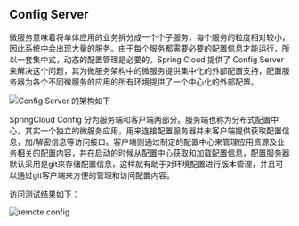 ## Config Server

微服务意味着将单体应用的业务拆分成一个个子服务，每个服务的粒度相对较小，因此系统中会出现大量的服务。由于每个服务都需要必要的配置信息才能运行，所以一套集中式，动态的配置管理是必要的。Spring Cloud 提供了 Config Server 来解决这个问题，其为微服务架构中的微服务提供集中化的外部配置支持，配置服务器为各个不同微服务的应用的所有环境提供了一个中心化的外部配置。

![Config Server 的架构如下](http://img.programya.com/20200111211121.png)

SpringCloud Config 分为服务端和客户端两部分。服务端也称为分布式配置中心，其实一个独立的微服务应用，用来连接配置服务器并未客户端提供获取配置信息，加/解密信息等访问接口。客户端则通过制定的配置中心来管理应用资源及业务相关的配置内容，并在启动的时候从配置中心获取和加载配置信息，配置服务器默认采用是git来存储配置信息，这样就有助于对环境配置进行版本管理，并且可以通过git客户端来方便的管理和访问配置内容。

访问测试结果如下：

![remote config](http://img.programya.com/20200111222335.png)
